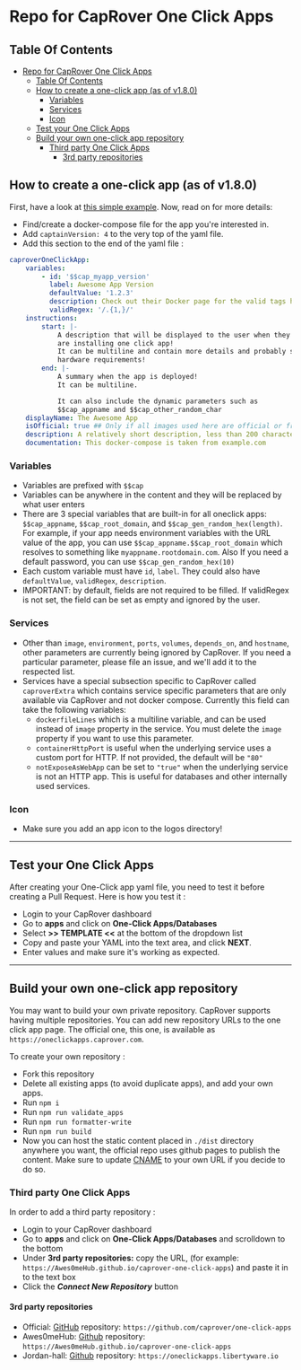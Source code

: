 # Repo for CapRover One Click Apps

## Table Of Contents

- [Repo for CapRover One Click Apps](#repo-for-caprover-one-click-apps)
  - [Table Of Contents](#table-of-contents)
  - [How to create a one-click app (as of v1.8.0)](#how-to-create-a-one-click-app-as-of-v180)
    - [Variables](#variables)
    - [Services](#services)
    - [Icon](#icon)
  - [Test your One Click Apps](#test-your-one-click-apps)
  - [Build your own one-click app repository](#build-your-own-one-click-app-repository)
    - [Third party One Click Apps](#third-party-one-click-apps)
      - [3rd party repositories](#3rd-party-repositories)

## How to create a one-click app (as of v1.8.0)

First, have a look at [this simple example](https://github.com/caprover/one-click-apps/blob/master/public/v4/apps/privatebin.yml). Now, read on for more details:

- Find/create a docker-compose file for the app you're interested in.
- Add `captainVersion: 4` to the very top of the yaml file.
- Add this section to the end of the yaml file :

```yaml
caproverOneClickApp:
    variables:
        - id: '$$cap_myapp_version'
          label: Awesome App Version
          defaultValue: '1.2.3'
          description: Check out their Docker page for the valid tags https://hub.docker.com/r/....../tags
          validRegex: '/.{1,}/'
    instructions:
        start: |-
            A description that will be displayed to the user when they
            are installing one click app!
            It can be multiline and contain more details and probably special
            hardware requirements!
        end: |-
            A summary when the app is deployed!
            It can be multiline.

            It can also include the dynamic parameters such as
            $$cap_appname and $$cap_other_random_char
    displayName: The Awesome App
    isOfficial: true ## Only if all images used here are official or from a trusted source.
    description: A relatively short description, less than 200 characters.
    documentation: This docker-compose is taken from example.com
```

### Variables

- Variables are prefixed with `$$cap`
- Variables can be anywhere in the content and they will be replaced by what user enters
- There are 3 special variables that are built-in for all oneclick apps: `$$cap_appname`, `$$cap_root_domain`, and `$$cap_gen_random_hex(length)`. For example, if your app needs environment variables with the URL value of the app, you can use `$$cap_appname.$$cap_root_domain` which resolves to something like `myappname.rootdomain.com`. Also If you need a default password, you can use `$$cap_gen_random_hex(10)`
- Each custom variable must have `id`, `label`. They could also have `defaultValue`, `validRegex`, `description`.
- IMPORTANT: by default, fields are not required to be filled. If validRegex is not set, the field can be set as empty and ignored by the user.

### Services

- Other than `image`, `environment`, `ports`, `volumes`, `depends_on`, and `hostname`, other parameters are currently being ignored by CapRover. If you need a particular parameter, please file an issue, and we'll add it to the respected list.
- Services have a special subsection specific to CapRover called `caproverExtra` which contains service specific parameters that are only available via CapRover and not docker compose. Currently this field can take the following variables:
  - `dockerfileLines` which is a multiline variable, and can be used instead of `image` property in the service. You must delete the `image` property if you want to use this parameter.
  - `containerHttpPort` is useful when the underlying service uses a custom port for HTTP. If not provided, the default will be `"80"`
  - `notExposeAsWebApp` can be set to `"true"` when the underlying service is not an HTTP app. This is useful for databases and other internally used services.

### Icon

- Make sure you add an app icon to the logos directory!

---------

## Test your One Click Apps

After creating your One-Click app yaml file, you need to test it before creating a Pull Request. Here is how you test it :

- Login to your CapRover dashboard
- Go to **apps** and click on **One-Click Apps/Databases**
- Select **>> TEMPLATE <<** at the bottom of the dropdown list
- Copy and paste your YAML into the text area, and click **NEXT**.
- Enter values and make sure it's working as expected.

---------

## Build your own one-click app repository

You may want to build your own private repository. CapRover supports having multiple repositories. You can add new repository URLs to the one click app page. The official one, this one, is available as `https://oneclickapps.caprover.com`.

To create your own repository :

- Fork this repository
- Delete all existing apps (to avoid duplicate apps), and add your own apps.
- Run `npm i`
- Run `npm run validate_apps`
- Run `npm run formatter-write`
- Run `npm run build`
- Now you can host the static content placed in `./dist` directory anywhere you want, the official repo uses github pages to publish the content. Make sure to update [CNAME](https://github.com/caprover/one-click-apps/blob/master/public/CNAME) to your own URL if you decide to do so.

### Third party One Click Apps

In order to add a third party repository :

- Login to your CapRover dashboard
- Go to **apps** and click on **One-Click Apps/Databases** and scrolldown to the bottom
- Under **3rd party repositories:** copy  the URL, (for example: `https://Awes0meHub.github.io/caprover-one-click-apps`) and paste it in to the text box
- Click the **_Connect New Repository_** button

#### 3rd party repositories

- Official: [GitHub](https://github.com/caprover/one-click-apps) repository: `https://github.com/caprover/one-click-apps`
- Awes0meHub: [Github](https://github.com/Awes0meHub/caprover-one-click-apps) repository: `https://Awes0meHub.github.io/caprover-one-click-apps`
- Jordan-hall: [Github](https://github.com/Jordan-Hall/caprover-one-click-apps) repository: `https://oneclickapps.libertyware.io`
